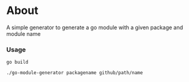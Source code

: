 # About

A simple generator to generate a go module with a given package and module name

### Usage

```
go build

./go-module-generator packagename github/path/name

```



